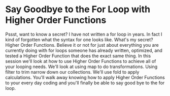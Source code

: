 # Say Goodbye to the For Loop with Higher Order Functions

Pssst, want to know a secret? I have not written a for loop in years. In fact I kind of forgotten what the syntax for one looks like. What's my secret? Higher Order Functions. Believe it or not for just about everything you are currently doing with for loops someone has already written, optimized, and tested a Higher Order Function that does the exact same thing. In this session we'll look at how to use Higher Order Functions to achieve all of your looping needs. We'll look at using map to do transformations. Using filter to trim narrow down our collections. We'll use fold to apply calculations. You'll walk away knowing how to apply Higher Order Functions to your every day coding and you'll finally be able to say good bye to the for loop.
